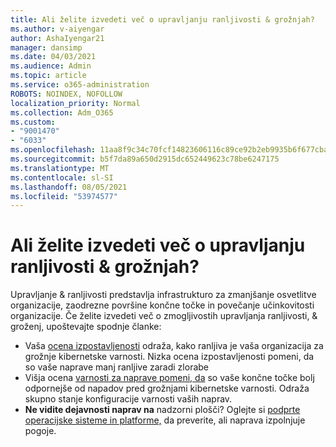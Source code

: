 ```yaml
---
title: Ali želite izvedeti več o upravljanju ranljivosti & grožnjah?
ms.author: v-aiyengar
author: AshaIyengar21
manager: dansimp
ms.date: 04/03/2021
ms.audience: Admin
ms.topic: article
ms.service: o365-administration
ROBOTS: NOINDEX, NOFOLLOW
localization_priority: Normal
ms.collection: Adm_O365
ms.custom:
- "9001470"
- "6033"
ms.openlocfilehash: 11aa8f9c34c70fcf14823606116c89ce92b2eb9935b6f677cba00529ded22648
ms.sourcegitcommit: b5f7da89a650d2915dc652449623c78be6247175
ms.translationtype: MT
ms.contentlocale: sl-SI
ms.lasthandoff: 08/05/2021
ms.locfileid: "53974577"
---
```

# <a name="need-to-know-more-on-threat--vulnerability-management"></a>Ali želite izvedeti več o upravljanju ranljivosti & grožnjah?

Upravljanje & ranljivosti predstavlja infrastrukturo za zmanjšanje osvetlitve organizacije, zaodrezne površine končne točke in povečanje učinkovitosti organizacije. Če želite izvedeti več o zmogljivostih upravljanja ranljivosti, & groženj, upoštevajte spodnje članke:

- Vaša [ocena izpostavljenosti](https://docs.microsoft.com/windows/security/threat-protection/microsoft-defender-atp/tvm-exposure-score) odraža, kako ranljiva je vaša organizacija za grožnje kibernetske varnosti. Nizka ocena izpostavljenosti pomeni, da so vaše naprave manj ranljive zaradi zlorabe
- Višja ocena [varnosti za naprave pomeni, da](https://docs.microsoft.com/windows/security/threat-protection/microsoft-defender-atp/tvm-microsoft-secure-score-devices) so vaše končne točke bolj odpornejše od napadov pred grožnjami kibernetske varnosti. Odraža skupno stanje konfiguracije varnosti vaših naprav.
- **Ne vidite dejavnosti naprav na** nadzorni plošči? Oglejte si [podprte operacijske sisteme in platforme,](https://docs.microsoft.com/windows/security/threat-protection/microsoft-defender-atp/tvm-supported-os) da preverite, ali naprava izpolnjuje pogoje.
